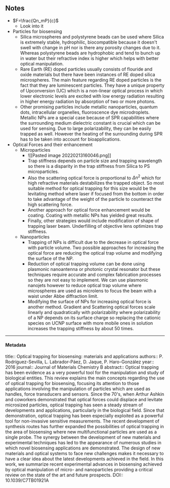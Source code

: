 ## Notes
- $F=\frac{Qn_mP}{c}$
	- Look into it
- Particles for biosensing
	- Silica microspheres and polystyrene beads can be used where Silica is extremely stable, hydrophilic, biocompatible because it doesn't swell with change in pH nor is there any porosity changes due to it. Whereas polystyrene beads are hydrophobic and tend to bunch up in water but their refractive index is higher which helps with better optical manipulation.
	- Rare Earth (RE) doped particles usually consists of flouride and oxide materials but there have been instances of RE doped silica microspheres. The main feature regarding RE doped particles is the fact that they are luminescent particles. They have a unique property of Upconversion (UC) which is a non-linear optical process in which lower electronic levels are excited with low energy radiation resulting in higher energy radiation by absorption of two or more photons.
	- Other promising particles include metallic nanoparticles, quantum dots, intracellular organelles, fluoroscence dye microdroplets. Metallic NPs are a special case because of SPR capabilities where the surrounding medium dielectric constant is crucial which can be used for sensing. Due to large polarizability, they can be easily trapped as well. However the heating of the surrounding during SPR has to be taken into account for bioapplications.
- Optical Forces and their enhancement
	- Microparticles
		- ![[Pasted image 20220213160046.png]]
		- Trap stiffness depends on particle size and trapping wavelength so there is a disparity in the trap stiffness from Silica to PS microparticles.
		- Also the scattering optical force is proportional to $\Delta n^2$ which for high refractive materials destabilizes the trapped object. So most suitable method for optical trapping for this size would be the levitating method where laser if focused from the bottom in order to take advantage of the weight of the particle to counteract the high scattering force.
		- Another approach for optical force enhancement would be coating. Coating with metallic NPs has yielded great results.
		- Finally, other strategies would include modification of shape of trapping laser beam. Underfilling of objective lens optimizes trap stiffness.
	- Nanoparticles
		- Trapping of NPs is difficult due to the decrease in optical force with particle volume. Two possible approaches for increasing the optical force are  reducing the optical trap volume and modifying the surface of the NP.
		- Reduction of optical trapping volume can be done using plasmonic nanoantenna or photonic crystal resonator but these techniques require accurate and complex fabrication processes so they are not easy to implement. We can use plasmonic nanojets however to reduce optical trap volume where microspheres are used as microlens to focus the beam with a waist under Abbe diffraction limit.
		- Modifying the surface of NPs for increasing optical force is another method. Gradient and Scattering optical forces scale linearly and quadratically with polarizability where polarizability of a NP depends on its surface charge so replacing the cationic species on UCNP surface with more mobile ones in solution increases the trapping stiffness by about 50 times.


---

#### Metadata
title:: Optical trapping for biosensing: materials and applications
authors:: P. Rodríguez-Sevilla, L. Labrador-Páez, D. Jaque, P. Haro-González
year:: 2016
journal:: Journal of Materials Chemistry B
abstract:: Optical trapping has been evidence as a very powerful tool for the manipulation and study of biological entities. This review explains the main concepts regarding the use of optical trapping for biosensing, focusing its attention to those applications involving the manipulation of particles which are used as handles, force transducers and sensors.
Since the 70's, when Arthur Ashkin and coworkers demonstrated that optical forces could displace and levitate microsized particles, optical trapping has seen a steady stream of developments and applications, particularly in the biological field. Since that demonstration, optical trapping has been especially exploited as a powerful tool for non-invasive sensitive measurements. The recent development of synthesis routes has further expanded the possibilities of optical trapping in the area of biosensing where new multifunctional particles are used as a single probe. The synergy between the development of new materials and experimental techniques has led to the appearance of numerous studies in which novel biosensing applications are demonstrated. The design of new materials and optical systems to face new challenges makes it necessary to have a clear idea about the latest developments achieved in the field. In this work, we summarize recent experimental advances in biosensing achieved by optical manipulation of micro- and nanoparticles providing a critical review on the state of the art and future prospects.
DOI:: 10.1039/C7TB01921A

